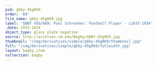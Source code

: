 ```yaml
---
pid: gbby-45g069
order: '69'
file_name: gbby-45g069.jpg
label: 'GBBY 45G/069: Paul Schrenker: Football Player - c1933-1934'
_date: 1933-1934
object_type: glass plate negative
source: http://archives.nd.edu/Bagby/GBBY-45g069.jpg
thumbnail: "/img/derivatives/simple/gbby-45g069/thumbnail.jpg"
full: "/img/derivatives/simple/gbby-45g069/fullwidth.jpg"
layout: bagby_item
collection: bagby
---
```

